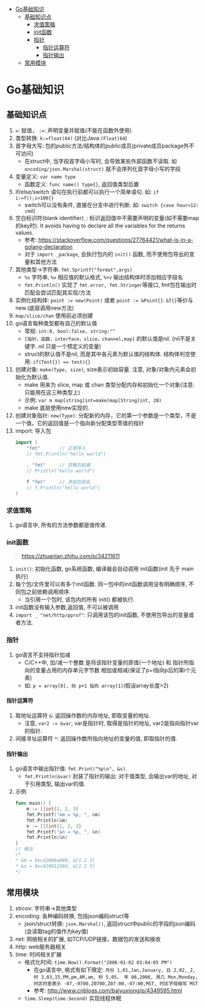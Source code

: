 <!-- TOC -->

- [Go基础知识](#go基础知识)
    - [基础知识点](#基础知识点)
        - [求值策略](#求值策略)
        - [init函数](#init函数)
        - [指针](#指针)
            - [指针运算符](#指针运算符)
            - [指针输出](#指针输出)
    - [常用模块](#常用模块)

<!-- /TOC -->
# Go基础知识
## 基础知识点
1. `=`: 赋值， `:=`: 声明变量并赋值(不能在函数外使用)
2. 类型转换: `k:=float(64)` (对比Java:`(Float)64`)
3. 首字母大写: 包的public方法/结构体的public成员(private成员package外不可访问)
    - 在struct中, 当字段首字母小写时, 会导致某些外部函数不读取. 如 `encoding/json.Marshal(struct)` 就不会序列化首字母小写的字段
4. 变量定义: `var name type`
    - 函数定义: `func name() type{}`, 返回值类型后置
5. if/else/switch 语句在执行前都可以执行一个简单语句. 如: `if i:=f();i<100{}`
    - switch可以没有条件, 直接在分支中进行判断. 如: `switch {case hour<12: cmd}`
6. 空白标识符(blank identifier)`_`: 标识返回值中不需要声明的变量(如不需要map的key时). It avoids having to declare all the variables for the returns values.
    - 参考: https://stackoverflow.com/questions/27764421/what-is-in-a-golang-declaration
    - 对于 `import _package`, 会执行包内的 `init()` 函数, 而不使用包导出的变量和其他方法
7. 其他类型->字符串: `fmt.Sprintf("format",args)`
    - `%s` 字符串, `%v` 相应值的默认格式, `%+v` 输出结构体时添加相应字段名
    - `fmt.Println()` 实现了 `fmt.error, fmt.Stringer`等接口, fmt包在输出时匹配会尝试匹配其实现/方法
9. 实例化结构体: `point := new(Point)` 或者 `point := &Point{}`. `&T{}`等价与new.(底层调用new方法)
10. `map/slice/chan` 使用前必须创建
11. go语言每种类型都有自己的默认值
    - 常规: `int:0, bool:false, string:""`
    - `[指针，函数，interface，slice，channel,map]` 的默认值是nil. (nil不是关键字. nil
    只是一个预定义的变量)
    - struct的默认值不是nil, 而是其中各元素为默认值的结构体. 结构体判空使用: `if(Test{}) == test){}`
12. 创建对象: `make(Type, size)`, size表示初始容量. 注意, 对象/对象内元素会初始化为默认值.
    - make 用来为 slice, map 或 chan 类型分配内存和初始化一个对象(注意: 只能用在这三种类型上)
    - 示例: `var m map[string]int=make(map[String]int, 20)`
    - make 底层使用new实现的.
12. 创建对象指针: `new(Type)`: 分配新的内存，它的第一个参数是一个类型，不是一个值，它的返回值是一个指向新分配类型零值的指针
13. import: 导入包
    ```Go
    import (
        "fmt"       // 正常导入
        // fmt.Println("hello world")

        . "fmt"     // 忽略包前缀
        // Println("hello world")
        
        f "fmt"     // 添加包别名
        // f.Println("hello world")
    )
    ```
### 求值策略
1. go语言中, 所有的方法参数都是值传递.

### init函数
> https://zhuanlan.zhihu.com/p/34211611
1. `init()`: 初始化函数, go系统函数, 编译器会自动调用 init函数(init 先于 main 执行)
2. 每个包/文件里可以有多个init函数. 同一包中的init函数调用没有明确顺序, 不同包之前依赖调用顺序.
    - 当引用一个包时, 该包内的所有 init() 都被执行.
3. init函数没有输入参数,返回值, 不可以被调用
4. `import _ "net/http/pprof"`: 只调用该包的init函数, 不使用包导出的变量或者方法.

### 指针
1. go语言不支持指针加减
    - C/C++中, 加/减一个整数 是将该指针变量的原值(一个地址) 和 指针所指向的变量占用的内存单元字节数 相加或相减(保证了p+i指向p后的第i个元素)
    - 如: `p = array[0], 则 p+1 指向 array[1]`(假设array长度>2)

#### 指针运算符
1. 取地址运算符 `&`: 返回操作数的内存地址, 即取变量的地址.
    - 注意, `var2 := &var`, var是指针时, 取得是指针的地址, var2是指向指针var的指针.
2. 间接寻址运算符 `*`: 返回操作数所指向地址的变量的值, 即取指针的值.

#### 指针输出
1. go语言中输出指针值: `fmt.Print("%p\n", &s)`.
    - `fmt.Println(&var)` 封装了指针的输出: 对于值类型, 会输出var的地址, 对于引用类型, 输出var的值.
2. 示例
    ```Go
    func main() {
        m := []int{1, 2, 3}
        fmt.Printf("&m = %p, ", &m)
        fmt.Println(&m)
        n := [3]int{1, 2, 3}
        fmt.Printf("&n = %p, ", &n)
        fmt.Println(&n)
    }
    // 输出
    /*
    * &m = 0xc42000a080, &[1 2 3]
    * &n = 0xc420012360, &[1 2 3]
    */
    ```

## 常用模块
1. strcov: 字符串->其他类型
2. encoding: 各种编码转换, 包括json编码struct等
    - json/struct转换: `json.Marshal()`, 返回struct中public的字段的json编码(会读取tag的值作为key值)
3. net: 网络相关的扩展, 如TCP/UDP链接，数据包的发送和接收
4. http: web服务器相关
5. time: 时间相关扩展
    - 格式化时间: `time.Now().Format("2006-01-02 03:04:05 PM")`
        - 在go语言中, 格式有如下限定: `月份 1,01,Jan,January, 日 2,02,_2, 时 3,03,15,PM,pm,AM,am, 秒 5,05， 年 06,2006, 周几 Mon,Monday, 时区时差表示 -07,-0700,Z0700,Z07:00,-07:00,MST, 时区字母缩写 MST`
        - 参考: http://www.cnblogs.com/baiyuxiong/p/4349595.html
    - `time.Sleep(time.Second)` 实现线程休眠